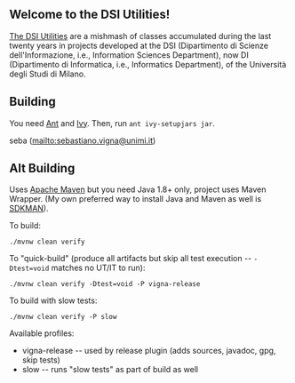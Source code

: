 Welcome to the DSI Utilities!
-----------------------------

[The DSI Utilities](http://dsiutils.di.unimi.it/) are a mishmash of
classes accumulated during the last twenty years in projects developed at
the DSI (Dipartimento di Scienze dell'Informazione, i.e., Information
Sciences Department), now DI (Dipartimento di Informatica, i.e.,
Informatics Department), of the Università degli Studi di Milano.

Building
--------

You need [Ant](https://ant.apache.org/) and [Ivy](https://ant.apache.org/ivy/).
Then, run `ant ivy-setupjars jar`.

seba (<mailto:sebastiano.vigna@unimi.it>)


Alt Building
------------

Uses [Apache Maven](https://maven.apache.org/) but you need Java 1.8+ only, project uses Maven Wrapper.
(My own preferred way to install Java and Maven as well is [SDKMAN](https://sdkman.io/)).

To build:
```
./mvnw clean verify
```

To "quick-build" (produce all artifacts but skip all test execution -- `-Dtest=void` matches no UT/IT to run):
```
./mvnw clean verify -Dtest=void -P vigna-release
```

To build with slow tests:
```
./mvnw clean verify -P slow
```

Available profiles:
* vigna-release -- used by release plugin (adds sources, javadoc, gpg, skip tests)
* slow -- runs "slow tests" as part of build as well

